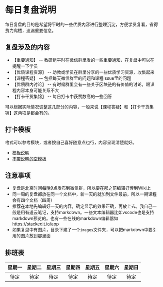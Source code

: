 # 每日复盘说明

每日复盘的目的是希望将平时的一些优质内容进行整理沉淀，方便学员复看，省得费力爬楼，遗漏重要信息。

## 复盘涉及的内容
- 【重要通知】 -- 教研组平时在微信群里发的一些重要通知，在复盘中可以在提醒一下学员
- 【优质课程资源】 -- 助教或学员在群里分享的一些优质学习资源，收集起来
- 【课程答疑】 -- 包括每天微信群里的问题和课程Issue里的问题
- 【优质群内讨论】 -- 有时候群里会有一些关于区块链的有价值的讨论，跟课程内容本身可能关系不大
- 【打卡干货集锦】 -- 每日打卡中获赞数高的一些回答

可以根据实际情况调整这几部分的内容，一般来说【课程答疑】和【打卡干货集锦】这两项是都会有的。

## 打卡模板

格式可以参考模块，或者按自己喜好随意点也行，内容呈现清楚就好。

- [模板说明](template.md)
- [不带说明的空模板](/daily-review/template/template_empty.md)

## 注意事项

- 复盘是北京时间每晚9点发布到微信群，所以要在那之前编辑好传到Wiki上
- 同一周的复盘都放在同一个文档中，新一天的就加到文件最前，所以一期课程会有四个文档（四周）
- 推荐在本地先编辑好一天的内容，确定显示的效果正确，再放上去。我自己一般是用有道云笔记，支持markdown。一些文本编辑器比如vscode也是支持markdown预览的。也有一些在线的markdown编辑器如 https://stackedit.io/app
- 如果复盘中有图片，目录下建了一个```images```文件夹，可以把markdown中要引用的图片放到那里面

## 排班表

星期一 | 星期二 | 星期三 | 星期四 | 星期五 | 星期六 | 星期日
:---:|:---:|:---:|:---:|:---:|:---:|:---:
待定 | 待定 | 待定 | 待定 | 待定 | 待定 | 待定

